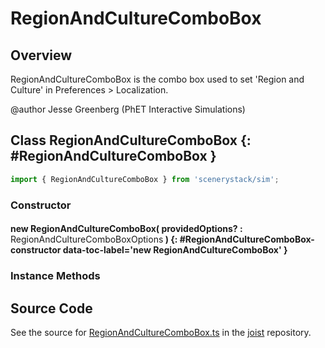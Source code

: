 # RegionAndCultureComboBox

## Overview

RegionAndCultureComboBox is the combo box used to set 'Region and Culture' in Preferences &gt; Localization.

@author Jesse Greenberg (PhET Interactive Simulations)

## Class RegionAndCultureComboBox {: #RegionAndCultureComboBox }


```js
import { RegionAndCultureComboBox } from 'scenerystack/sim';
```
### Constructor

#### new RegionAndCultureComboBox( providedOptions? : <span style="font-weight: 400;">RegionAndCultureComboBoxOptions</span> ) {: #RegionAndCultureComboBox-constructor data-toc-label='new RegionAndCultureComboBox' }

### Instance Methods





## Source Code

See the source for [RegionAndCultureComboBox.ts](https://github.com/phetsims/joist/blob/main/js/preferences/RegionAndCultureComboBox.ts) in the [joist](https://github.com/phetsims/joist) repository.
